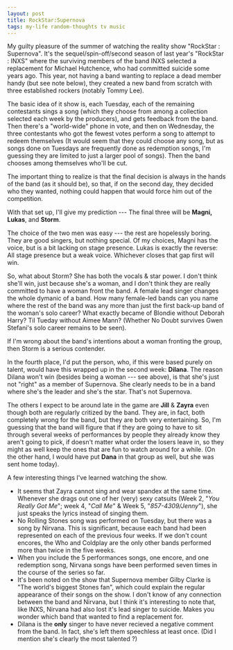```yaml
---
layout: post
title: RockStar:Supernova
tags: my-life random-thoughts tv music
---
```


  
My guilty pleasure of the summer of watching the reality show "RockStar : Supernova".  It's the sequel/spin-off/second season of last year's "RockStar : INXS" where the surviving members of the band INXS selected a replacement for Michael Hutchence, who had committed suicide some years ago. This year, not having a band wanting to replace a dead member handy (but see note below), they created a new band from scratch with three established rockers (notably Tommy Lee).

The basic idea of it show is, each Tuesday, each of the remaining contestants sings a song (which they choose from among a collection selected each week by the producers), and gets feedback from the band.  Then there's a "world-wide" phone in vote, and then on Wednesday, the three contestants who got the fewest votes perform a song to attempt to redeem themselves (It would seem that they could choose any song, but as songs done on Tuesdays are frequently done as redemption songs, I'm guessing they are limited to just a larger pool of songs).  Then the band chooses among themselves who'll be cut.

The important thing to realize is that the final decision is always in the hands of the band (as it should be), so that, if on the second day, they decided who they wanted, nothing could happen that would force him out of the competition.

With that set up, I'll give my prediction --- The final three will be **Magni, Lukas**, and **Storm**.

The choice of the two men was easy --- the rest are hopelessly boring. They are good singers, but nothing special.  Of my choices, Magni has the voice, but is a bit lacking on stage presence.  Lukas is exactly the reverse: All stage presence but a weak voice.  Whichever closes that gap first will win.

So, what about Storm?  She has both the vocals &amp; star power.  I don't think she'll win, just because she's a woman, and I don't think they are really committed to have a woman front the band.  A female lead singer changes the whole dymanic of a band.  How many female-led bands can you name where the rest of the band was any more than just the first back-up band of the woman's solo career?  What exactly became of Blondie without Deborah Harry? Til Tueday without Aimee Mann? (Whether No Doubt survives Gwen Stefani's solo career remains to be seen).

If I'm wrong about the band's intentions about a woman fronting the group, then Storm is a serious contender.

In the fourth place, I'd put the person, who, if this were based purely on talent, would have this wrapped up in the second week: **Dilana**.    The reason Dilana won't win (besides being a woman --- see above), is that she's just not "right" as a member of Supernova.  She clearly needs to be in a band where she's the leader and she's the star.  That's not Supernova. 

The others I expect to be around late in the game are **Jill** &amp; **Zayra** even though both are regularly critized by the band.  They are, in fact, both completely wrong for the band, but they are both very entertaining.  So, I'm guessing that the band will figure that if they are going to have to sit through several weeks of performances by people they already know they aren't going to pick, if doesn't matter what order the losers leave in, so they might as well keep the ones that are fun to watch around for a while.  (On the other hand, I would have put **Dana** in that group as well, but she was sent home today).

A few interesting things I've learned watching the show.

 * It seems that Zayra cannot sing and wear spandex at the same time.  Whenever she drags out one of her (very) sexy catsuits (Week 2, "*You Really Got Me*"; week 4, "*Call Me*" &amp; Week 5, "*857-4309/Jenny*"), she just speaks the lyrics instead of singing them. 
 * No Rolling Stones song was performed on Tuesday, but there was a song by Nirvana. This is significant, because each band had been represented on each of the previous four weeks.  If we don't count encores, the Who and Coldplay are the only other bands performed more than twice in the five weeks.  
 * When you include the 5 performances songs, one encore, and one redemption song, Nirvana songs have been performed seven times in the course of the series so far. 
 * It's been noted on the show that Supernova member Gilby Clarke is "The world's biggest Stones fan", which could explain the regular appearance of their songs on the show.  I don't know of any connection between the band and Nirvana, but I think it's interesting to note that, like INXS, Nirvana had also lost it's lead singer to suicide.  Makes you wonder which band that wanted to find a replacement for. 
 * Dilana is the **only** singer to have never recieved a negative comment from the band. In fact, she's left them speechless at least once.  (Did I mention she's clearly the most talented ?) 
 